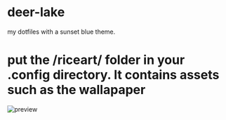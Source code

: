 # deer-lake
my dotfiles with a sunset blue theme.
# put the /riceart/ folder in your .config directory. It contains assets such as the wallapaper
![preview](https://github.com/IntelligentLet/deer-lake-dotfiles/blob/main/deer%20lake%20preview?raw=true)
